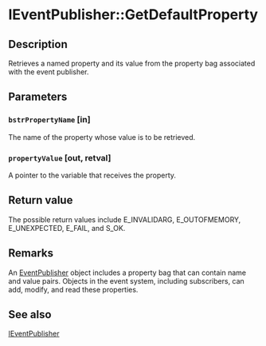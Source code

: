 # IEventPublisher::GetDefaultProperty

## Description

Retrieves a named property and its value from the property bag associated with the event publisher.

## Parameters

### `bstrPropertyName` [in]

The name of the property whose value is to be retrieved.

### `propertyValue` [out, retval]

A pointer to the variable that receives the property.

## Return value

The possible return values include E_INVALIDARG, E_OUTOFMEMORY, E_UNEXPECTED, E_FAIL, and S_OK.

## Remarks

An [EventPublisher](https://learn.microsoft.com/windows/desktop/api/eventsys/nn-eventsys-ieventpublisher) object includes a property bag that can contain name and value pairs. Objects in the event system, including subscribers, can add, modify, and read these properties.

## See also

[IEventPublisher](https://learn.microsoft.com/windows/desktop/api/eventsys/nn-eventsys-ieventpublisher)